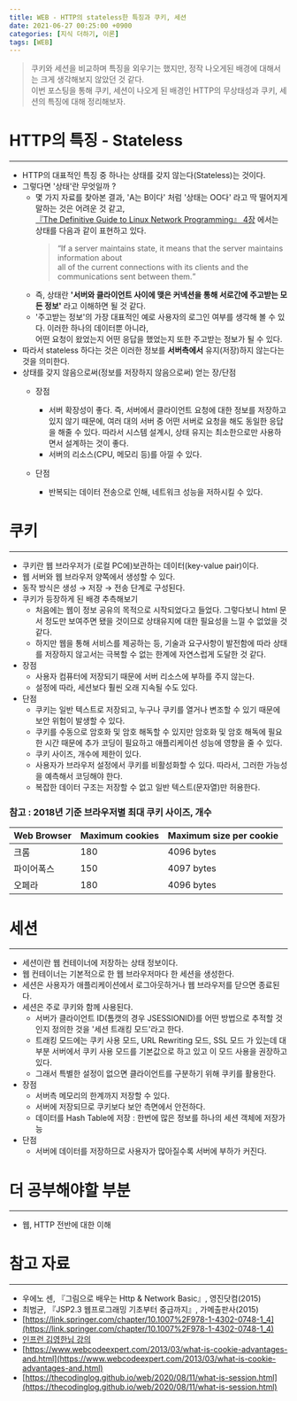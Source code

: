 ```yaml
---
title: WEB - HTTP의 stateless한 특징과 쿠키, 세션
date: 2021-06-27 00:25:00 +0900
categories: [지식 더하기, 이론]
tags: [WEB]
---
```


> 쿠키와 세션을 비교하며 특징을 외우기는 했지만, 정작 나오게된 배경에 대해서는 크게 생각해보지 않았던 것 같다. <br>
> 이번 포스팅을 통해 쿠키, 세션이 나오게 된 배경인 HTTP의 무상태성과 쿠키, 세션의 특징에 대해 정리해보자.

# HTTP의 특징 - Stateless
---
- HTTP의 대표적인 특징 중 하나는 상태를 갖지 않는다(Stateless)는 것이다.
- 그렇다면 '상태'란 무엇일까 ?
  - 몇 가지 자료를 찾아본 결과, 'A는 B이다' 처럼 '상태는 OO다' 라고 딱 떨어지게 말하는 것은 어려운 것 같고, <br>
  [『The Definitive Guide to Linux Network Programming』 4장](https://link.springer.com/chapter/10.1007%2F978-1-4302-0748-1_4) 에서는 상태를 다음과 같이 표현하고 있다.
    > <q>If a server maintains state, it means that the server maintains information about <br>
    > all of the current connections with its clients and the communications sent between them.</q>
  - 즉, 상태란 **'서버와 클라이언트 사이에 맺은 커넥션을 통해 서로간에 주고받는 모든 정보'** 라고 이해하면 될 것 같다.
  - '주고받는 정보'의 가장 대표적인 예로 사용자의 로그인 여부를 생각해 볼 수 있다. 이러한 하나의 데이터뿐 아니라, <br>
  어떤 요청이 왔었는지 어떤 응답을 했었는지 또한 주고받는 정보가 될 수 있다.
- 따라서 stateless 하다는 것은 이러한 정보를 **서버측에서** 유지(저장)하지 않는다는 것을 의미한다.
- 상태를 갖지 않음으로써(정보를 저장하지 않음으로써) 얻는 장/단점
  - 장점
    - 서버 확장성이 좋다. 즉, 서버에서 클라이언트 요청에 대한 정보를 저장하고 있지 않기 때문에, 여러 대의 서버 중 어떤 서버로 요청을 해도 동일한 응답을 해줄 수 있다.
     따라서 시스템 설계시, 상태 유지는 최소한으로만 사용하면서 설계하는 것이 좋다.
    - 서버의 리소스(CPU, 메모리 등)를 아낄 수 있다.

  - 단점
    - 반복되는 데이터 전송으로 인해, 네트워크 성능을 저하시킬 수 있다.

# 쿠키
---
- 쿠키란 웹 브라우저가 (로컬 PC에)보관하는 데이터(key-value pair)이다.
- 웹 서버와 웹 브라우저 양쪽에서 생성할 수 있다.
- 동작 방식은 생성 → 저장 → 전송 단계로 구성된다.
- 쿠키가 등장하게 된 배경 추측해보기
  - 처음에는 웹이 정보 공유의 목적으로 시작되었다고 들었다. 그렇다보니 html 문서 정도만 보여주면 됐을 것이므로 상태유지에 대한 필요성을 느낄 수 없었을 것 같다.
  - 하지만 웹을 통해 서비스를 제공하는 등, 기술과 요구사항이 발전함에 따라 상태를 저장하지 않고서는 극복할 수 없는 한계에 자연스럽게 도달한 것 같다.
- 장점
  - 사용자 컴퓨터에 저장되기 때문에 서버 리소스에 부하를 주지 않는다.
  - 설정에 따라, 세션보다 훨씬 오래 지속될 수도 있다.
- 단점
  - 쿠키는 일반 텍스트로 저장되고, 누구나 쿠키를 열거나 변조할 수 있기 때문에 보안 위험이 발생할 수 있다.
  - 쿠키를 수동으로 암호화 및 암호 해독할 수 있지만 암호화 및 암호 해독에 필요한 시간 때문에 추가 코딩이 필요하고 애플리케이션 성능에 영향을 줄 수 있다.
  - 쿠키 사이즈, 개수에 제한이 있다.
  - 사용자가 브라우저 설정에서 쿠키를 비활성화할 수 있다. 따라서, 그러한 가능성을 예측해서 코딩해야 한다.
  - 복잡한 데이터 구조는 저장할 수 없고 일반 텍스트(문자열)만 허용한다.

### 참고 : 2018년 기준 브라우저별 최대 쿠키 사이즈, 개수

| Web Browser  | Maximum cookies | Maximum size per cookie |
|---|--------|--------|
| 크롬 |  180 | 4096 bytes |
| 파이어폭스 | 150 | 4097 bytes |
| 오페라 | 180 | 4096 bytes

# 세션
---
- 세션이란 웹 컨테이너에 저장하는 상태 정보이다.
- 웹 컨테이너는 기본적으로 한 웹 브라우저마다 한 세션을 생성한다.
- 세션은 사용자가 애플리케이션에서 로그아웃하거나 웹 브라우저를 닫으면 종료된다.
- 세션은 주로 쿠키와 함께 사용된다.
  - 서버가 클라이언트 ID(톰캣의 경우 JSESSIONID)를 어떤 방법으로 추적할 것인지 정의한 것을 '세션 트래킹 모드'라고 한다.
  - 트래킹 모드에는 쿠키 사용 모드, URL Rewriting 모드, SSL 모드 가 있는데 대부분 서버에서 쿠키 사용 모드를 기본값으로 하고 있고 이 모드 사용을 권장하고 있다.
  - 그래서 특별한 설정이 없으면 클라이언트를 구분하기 위해 쿠키를 활용한다.
- 장점
  - 서버측 메모리의 한계까지 저장할 수 있다.
  - 서버에 저장되므로 쿠키보다 보안 측면에서 안전하다.
  - 데이터를 Hash Table에 저장 : 한번에 많은 정보를 하나의 세션 객체에 저장가능
- 단점
  - 서버에 데이터를 저장하므로 사용자가 많아질수록 서버에 부하가 커진다.

# 더 공부해야할 부분
---
- 웹, HTTP 전반에 대한 이해

# 참고 자료
---
- 우에노 센, 『그림으로 배우는 Http & Network Basic』, 영진닷컴(2015)
- 최범균, 『JSP2.3 웹프로그래밍 기초부터 중급까지』, 가메출판사(2015)
- [https://link.springer.com/chapter/10.1007%2F978-1-4302-0748-1_4](https://link.springer.com/chapter/10.1007%2F978-1-4302-0748-1_4)
- [인프런 김영한님 강의](https://www.inflearn.com/course/http-%EC%9B%B9-%EB%84%A4%ED%8A%B8%EC%9B%8C%ED%81%AC/dashboard)
- [https://www.webcodeexpert.com/2013/03/what-is-cookie-advantages-and.html](https://www.webcodeexpert.com/2013/03/what-is-cookie-advantages-and.html)
- [https://thecodinglog.github.io/web/2020/08/11/what-is-session.html](https://thecodinglog.github.io/web/2020/08/11/what-is-session.html)
